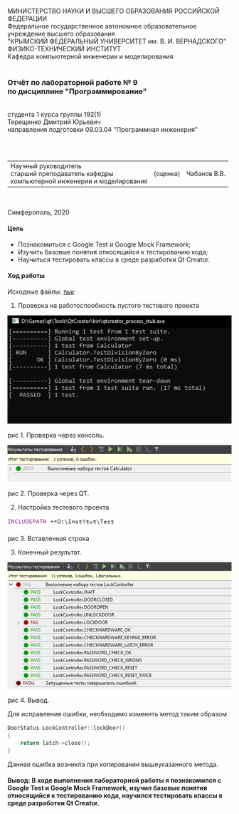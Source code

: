МИНИСТЕРСТВО НАУКИ  И ВЫСШЕГО ОБРАЗОВАНИЯ РОССИЙСКОЙ ФЕДЕРАЦИИ  
Федеральное государственное автономное образовательное учреждение высшего образования  
"КРЫМСКИЙ ФЕДЕРАЛЬНЫЙ УНИВЕРСИТЕТ им. В. И. ВЕРНАДСКОГО"  
ФИЗИКО-ТЕХНИЧЕСКИЙ ИНСТИТУТ  
Кафедра компьютерной инженерии и моделирования
<br/><br/>
### Отчёт по лабораторной работе № 9<br/> по дисциплине "Программирование"
<br/>
​
студента 1 курса группы 192(1)  
<br/>Терещенко Дмитрий Юрьевич
<br/>направления подготовки 09.03.04 "Программная инженерия"

<br/><br/>
<table>
<tr><td>Научный руководитель<br/> старший преподаватель кафедры<br/> компьютерной инженерии и моделирования</td>
<td>(оценка)</td>
<td>Чабанов В.В.</td>
</tr>
</table>
<br/><br/>
​
Симферополь, 2020

#### Цель
* Познакомиться с Google Test и Google Mock Framework;
* Изучить базовые понятия относящийся к тестированию кода;
* Научиться тестировать классы в среде разработки Qt Creator.

#### Ход работы

Исходные файлы: [*тык*](https://github.com/dmirter/Tereshenko/tree/master/Laboratory%209/Program)
 
1. Проверка на работоспообность пустого тестового проекта

![](https://github.com/dmirter/Tereshenko/blob/master/Laboratory%209/img/1.png)

рис 1. Проверка через консоль.

![](https://github.com/dmirter/Tereshenko/blob/master/Laboratory%209/img/2.png)

рис 2. Проверка через QT.

2. Настройка тестового проекта

![](https://github.com/dmirter/Tereshenko/blob/master/Laboratory%209/img/4.png)

рис 3. Вставленная строка

3. Конечный результат.

![](https://github.com/dmirter/Tereshenko/blob/master/Laboratory%209/img/3.png)

рис 4. Вывод.

Для исправления ошибки, необходимо изменить метод таким образом<br>
```C++
DoorStatus LockController::lockDoor()
{
    return latch->close();
}
```
 Данная ошибка возникла при копировании вышеуказанного метода.

#### Вывод: В ходе выполнения лабораторной работы я познакомился с Google Test и Google Mock Framework, изучил базовые понятия относящийся к тестированию кода, научился тестировать классы в среде разработки Qt Creator.
